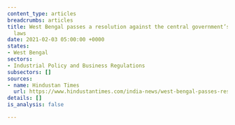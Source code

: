 ```yaml
---
content_type: articles
breadcrumbs: articles
title: West Bengal passes a resolution against the central government’s three farm
  laws
date: 2021-02-03 05:00:00 +0000
states:
- West Bengal
sectors:
- Industrial Policy and Business Regulations
subsectors: []
sources:
- name: Hindustan Times
  url: https://www.hindustantimes.com/india-news/west-bengal-passes-resolution-against-three-farm-laws-sixth-state-to-do-so-101611832758966.html
details: []
is_analysis: false

---
```

